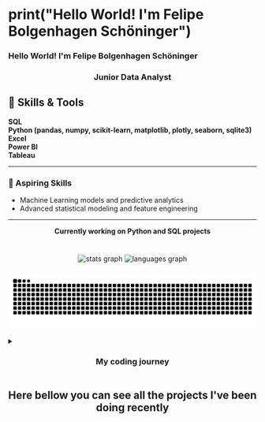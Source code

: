 <h1> print("Hello World! I'm Felipe Bolgenhagen Schöninger")</h1>

###

<h3>Hello World! I'm Felipe Bolgenhagen Schöninger</h3>

<h3 align="center">Junior Data Analyst</h3>

## 🧰 Skills & Tools
**SQL**  
**Python (pandas, numpy, scikit-learn, matplotlib, plotly, seaborn, sqlite3)**  
**Excel**  
**Power BI**  
**Tableau**

---

### 🌱 Aspiring Skills
- Machine Learning models and predictive analytics  
- Advanced statistical modeling and feature engineering  

---

<p align="center"><strong>Currently working on Python and SQL projects</strong></p>


#

###

<div align="center">
  <img src="https://github-readme-stats.vercel.app/api?username=Bolgenhagen&hide_title=false&hide_rank=false&show_icons=true&include_all_commits=true&count_private=true&disable_animations=false&theme=dracula&locale=en&hide_border=false&order=1" height="150" alt="stats graph"  />
  <img src="https://github-readme-stats.vercel.app/api/top-langs?username=Bolgenhagen&locale=en&hide_title=false&layout=compact&card_width=320&langs_count=5&theme=dracula&hide_border=false&order=2" height="150" alt="languages graph"  />
</div>

###

<p align="center">
  <img src="https://raw.githubusercontent.com/Bolgenhagen/Bolgenhagen/output/snake.svg" alt="Snake animation" />
</p>


<details>
  <summary><h3 align="center"> My coding journey </h3></summary> 
  <p>My journey into programming started during my Erasmus internship when I took a programming subject. At first, it felt overwhelming, and I nearly gave up, believing it was too difficult. I passed the subject, but programming didn’t seem like my path at the time. However, that changed when I joined a research institute and saw colleagues working with Python and R. Inspired by their work, I saw programming as a personal challenge I wanted to overcome.</p>
  <p>Determined to improve, I took courses, practiced, and eventually succeeded—earning my first certificate in Data Analysis with Python. Alongside this, I was selected for a master’s thesis investigating stress responses in aquaculture fish using transcriptomics and proteomics. This gave me the perfect opportunity to apply my Python and R skills, creating visualizations like heatmaps, volcano plots, and boxplots. I also learned to work with remote servers using MobaXterm and gained experience in Bash scripting.</p>
  <p>What once seemed impossible became one of my greatest strengths. Programming is now an essential part of my research, and I’m excited to continue growing in bioinformatics and computational biology.</p>
</details>

###

<h2 align="center">Here bellow you can see all the projects I've been doing recently</h2>

###
